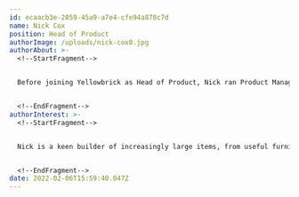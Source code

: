 ```yaml
---
id: ecaacb3e-2059-45a9-a7e4-cfe94a878c7d
name: Nick Cox
position: Head of Product
authorImage: /uploads/nick-cox0.jpg
authorAbout: >-
  <!--StartFragment-->


  Before joining Yellowbrick as Head of Product, Nick ran Product Management at Pure1 for Pure Storage. There he led a number of product and technology teams delivering cloud-based analytics and monitoring for physical and virtual storage appliances. Nick has worked at Palm, HP and Yahoo on a wide range of enterprise and consumer hardware and software products from Semantic Web Ontologies to Operating Systems and mobile handsets.


  <!--EndFragment-->
authorInterest: >-
  <!--StartFragment-->


  Nick is a keen builder of increasingly large items, from useful furniture to obscure classic European cars. When stuck he loves to run, with half marathons and multi-day events being his favorite.


  <!--EndFragment-->
date: 2022-02-06T15:59:40.047Z
---
```


